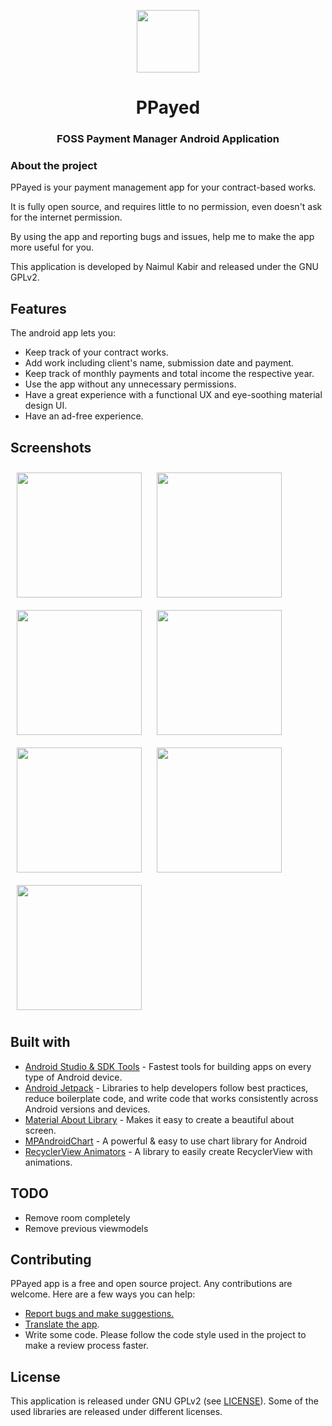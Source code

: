 <p align="center">
  <img src="https://github.com/kabirnayeem99/android_paymentpaid_app/blob/main/github_assets/icon.png" width="100">
</p>
<h1 align="center">PPayed</h1>
<h3 align="center">FOSS Payment Manager Android Application</h3>

<p align="center">

</p>

### About the project
PPayed is your payment management app for your contract-based works.

It is fully open source, and requires little to no permission, even doesn't ask for the internet permission.

By using the app and reporting bugs and issues, help me to make the app more useful for you. 

This application is developed by Naimul Kabir and released under the GNU GPLv2.


## Features

The android app lets you:
- Keep track of your contract works.
- Add work including client's name, submission date and payment.
- Keep track of monthly payments and total income the respective year.
- Use the app without any unnecessary permissions.
- Have a great experience with a functional UX and eye-soothing material design UI. 
- Have an ad-free experience.

## Screenshots

[<img src="https://github.com/kabirnayeem99/android_paymentpaid_app/blob/main/github_assets/login_screen.png" align="center"
width="200"
    hspace="10" vspace="10">](https://github.com/kabirnayeem99/android_paymentpaid_app/blob/main/github_assets/login_screen.png)
[<img src="https://github.com/kabirnayeem99/android_paymentpaid_app/blob/main/github_assets/bar.png" align="center"
width="200"
    hspace="10" vspace="10">](https://github.com/kabirnayeem99/android_paymentpaid_app/blob/main/github_assets/bar.png)
[<img src="https://github.com/kabirnayeem99/android_paymentpaid_app/blob/main/github_assets/work_screen.png" align="center"
width="200"
    hspace="10" vspace="10">](https://github.com/kabirnayeem99/android_paymentpaid_app/blob/main/github_assets/work_screen.png)
[<img src="https://github.com/kabirnayeem99/android_paymentpaid_app/blob/main/github_assets/payment_screen.png" align="center"
width="200"
    hspace="10" vspace="10">](https://github.com/kabirnayeem99/android_paymentpaid_app/blob/main/github_assets/payment_screen.png)
[<img src="https://github.com/kabirnayeem99/android_paymentpaid_app/blob/main/github_assets/add_new_work_screen.png" align="center"
width="200"
    hspace="10" vspace="10">](https://github.com/kabirnayeem99/android_paymentpaid_app/blob/main/github_assets/add_new_work_screen.png)
[<img src="https://github.com/kabirnayeem99/android_paymentpaid_app/blob/main/github_assets/about_screen.png" align="center"
width="200"
    hspace="10" vspace="10">](https://github.com/kabirnayeem99/android_paymentpaid_app/blob/main/github_assets/about_screen.png)
[<img src="https://github.com/kabirnayeem99/android_paymentpaid_app/blob/main/github_assets/analytics_screen.png" align="center"
width="200"
    hspace="10" vspace="10">](https://github.com/kabirnayeem99/android_paymentpaid_app/blob/main/github_assets/analytics_screen.png)

## Built with

- [Android Studio & SDK Tools](https://developer.android.com/studio/) - Fastest tools for building apps on every type of Android device.
- [Android Jetpack](https://developer.android.com/jetpack) - Libraries to help developers follow best practices, reduce boilerplate code, and write code that works consistently across Android versions and devices.
- [Material About Library](https://github.com/daniel-stoneuk/material-about-library) - Makes it easy to create a beautiful about screen.
- [MPAndroidChart](https://github.com/PhilJay/MPAndroidChart) - A powerful & easy to use chart library for Android
- [RecyclerView Animators](https://github.com/wasabeef/recyclerview-animators) - A library to easily create RecyclerView with animations.

## TODO
* Remove room completely
* Remove previous viewmodels

## Contributing

PPayed app is a free and open source project. Any contributions are welcome. Here are a few ways you can help:
 * [Report bugs and make suggestions.](https://github.com/kabirnayeem99/android_paymentpaid_app/issues)
 * [Translate the app](https://github.com/kabirnayeem99/PPayed/tree/main/app/src/main/res).
 * Write some code. Please follow the code style used in the project to make a review process faster.

## License

This application is released under GNU GPLv2 (see [LICENSE](LICENSE)).
Some of the used libraries are released under different licenses.
